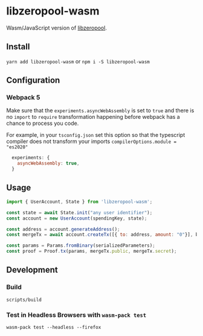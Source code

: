 # libzeropool-wasm
Wasm/JavaScript version of [libzeropool](https://github.com/zeropoolnetwork/libzeropool).

## Install
`yarn add libzeropool-wasm` or `npm i -S libzeropool-wasm`

## Configuration

### Webpack 5
Make sure that the `experiments.asyncWebAssembly` is set to `true` and there is no `import` to `require` transformation
happening before webpack has a chance to process you code. 

For example, in your `tsconfig.json` set this option so that the typescript compiler does not transform your imports
`compilerOptions.module = "es2020"`

```javascript
  experiments: {
    asyncWebAssembly: true,
  }
```

## Usage
```js
import { UserAccount, State } from 'libzeropool-wasm';

const state = await State.init("any user identifier");
const account = new UserAccount(spendingKey, state);

const address = account.generateAddress();
const mergeTx = await account.createTx([{ to: address, amount: "0"}], blockchainData);

const params = Params.fromBinary(serializedParameters);
const proof = Proof.tx(params, mergeTx.public, mergeTx.secret);

```

## Development

### Build
```
scripts/build
```

### Test in Headless Browsers with `wasm-pack test`
```
wasm-pack test --headless --firefox
```
